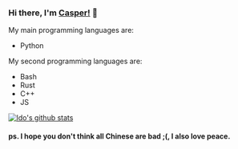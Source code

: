 ### Hi there, I'm [Casper!](https://github.com/Casper-Z) 👋

My main programming languages are:

  - Python

My second programming languages are:

  - Bash
  - Rust
  - C++
  - JS

[![Ido's github stats](https://github-readme-stats.vercel.app/api?username=Casper-Z)](https://github.com/anuraghazra/github-readme-stats)

#### ps. I hope you don't think all Chinese are bad ;(, I also love peace.
